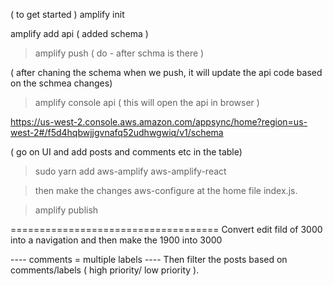 ( to get started )
amplify init 

amplify add api 
(  added schema )

>amplify push  ( do - after schma is there )

( after chaning the schema when we push, it will update the api 
code based on the schmea changes)

> amplify console api  ( this will open the api in browser )

https://us-west-2.console.aws.amazon.com/appsync/home?region=us-west-2#/f5d4hqbwjjgvnafq52udhwgwiq/v1/schema


( go on UI and add posts and comments etc in the table)

> sudo yarn add aws-amplify aws-amplify-react

>  then make the changes aws-configure at the home file index.js. 

>amplify publish 


====================================
Convert edit fild of 3000 into a navigation and then 
make the 1900 into 3000

---- comments = multiple labels ---- 
Then filter the posts based on comments/labels ( high priority/ low priority ). 



